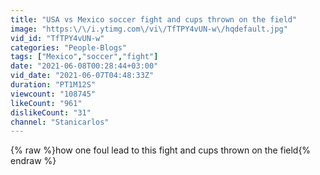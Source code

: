 ```yaml
---
title: "USA vs Mexico soccer fight and cups thrown on the field"
image: "https:\/\/i.ytimg.com\/vi\/TfTPY4vUN-w\/hqdefault.jpg"
vid_id: "TfTPY4vUN-w"
categories: "People-Blogs"
tags: ["Mexico","soccer","fight"]
date: "2021-06-08T00:28:44+03:00"
vid_date: "2021-06-07T04:48:33Z"
duration: "PT1M12S"
viewcount: "108745"
likeCount: "961"
dislikeCount: "31"
channel: "Stanicarlos"
---
```

{% raw %}how one foul lead to this fight and cups thrown on the field{% endraw %}
